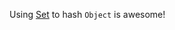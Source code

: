Using [Set](https://developer.mozilla.org/zh-CN/docs/Web/JavaScript/Reference/Global_Objects/Set) to hash `Object` is awesome!